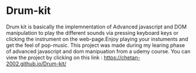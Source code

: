 # Drum-kit
Drum kit is basically the implemnentation of Advanced javascript and DOM manipulation to play the different sounds via pressing keyboard keys or clicking the instrument on the web-page.Enjoy playing your instuments and get the feel of pop-music.
This project was made during my learing phase of advanced javascript and dom manipuation from  a udemy course.
You can view the project by clicking on this link : https://chetan-2002.github.io/Drum-kit/

